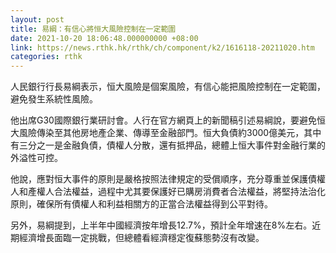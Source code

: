 ```yaml
---
layout: post
title: 易綱：有信心將恒大風險控制在一定範圍　
date: 2021-10-20 18:06:48.000000000 +08:00
link: https://news.rthk.hk/rthk/ch/component/k2/1616118-20211020.htm
categories: rthk
---
```


人民銀行行長易綱表示，恒大風險是個案風險，有信心能把風險控制在一定範圍，避免發生系統性風險。

他出席G30國際銀行業研討會。人行在官方網頁上的新聞稿引述易綱說，要避免恒大風險傳染至其他房地產企業、傳導至金融部門。恒大負債約3000億美元，其中有三分之一是金融負債，債權人分散，還有抵押品，總體上恒大事件對金融行業的外溢性可控。

他說，應對恒大事件的原則是嚴格按照法律規定的受償順序，充分尊重並保護債權人和產權人合法權益，過程中尤其要保護好已購房消費者合法權益，將堅持法治化原則，確保所有債權人和利益相關方的正當合法權益得到公平對待。

另外，易綱提到，上半年中國經濟按年增長12.7%，預計全年增速在8%左右。近期經濟增長面臨一定挑戰，但總體看經濟穩定復蘇態勢沒有改變。
